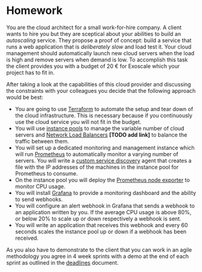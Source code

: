 # Homework

You are the cloud architect for a small work-for-hire company. A client wants to hire you but they are sceptical about
your abilities to build an *autoscaling* service. They propose a proof of concept: build a service that runs a 
web application that is *deliberately slow* and load test it. Your cloud management should automatically launch new
cloud servers when the load is high and remove servers when demand is low. To accomplish this task the client provides
you with a budget of 20 &euro; for Exoscale which your project has to fit in.

After taking a look at the capabilities of this cloud provider and discussing the constraints with your colleagues
you decide that the following approach would be best:

- You are going to use [Terraform](https://terraform.io) to automate the setup and tear down of the cloud
  infrastructure. This is necessary because if you continuously use the cloud service you will not fit in the budget.
- You will use [instance pools](https://community.exoscale.com/documentation/compute/instance-pools/) to manage the
  variable number of cloud servers and [Network Load Balancers]() **[TODO add link]** to balance the traffic between them.
- You will set up a dedicated monitoring and management instance which will run [Prometheus](https://prometheus.io/)
  to automatically monitor a varying number of servers. You will write a
  [custom service discovery](https://prometheus.io/blog/2015/06/01/advanced-service-discovery/#custom-service-discovery)
  agent that creates a file with the IP addresses of the machines in the instance pool for Prometheus to consume.
- On the instance pool you will deploy the [Prometheus node exporter](https://github.com/prometheus/node_exporter)
  to monitor CPU usage.
- You will install [Grafana](https://grafana.com/) to provide a monitoring dashboard and the ability to send webhooks.
- You will configure an alert webhook in Grafana that sends a webhook to an application written by you. If the
  average CPU usage is above 80%, or below 20% to scale up or down respectively a webhook is sent.
- You will write an application that receives this webhook and every 60 seconds scales the instance pool up or down
  if a webhook has been received.

As you also have to demonstrate to the client that you can work in an agile methodology you agree in 4 week sprints
with a demo at the end of each sprint as outlined in the [deadlines](/deadlines) document.
 